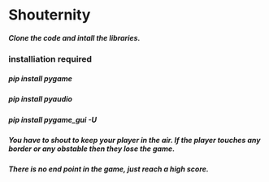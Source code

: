 # Shouternity

##### Clone the code and intall the libraries.

### installiation required

##### pip install pygame

##### pip install pyaudio

##### pip install pygame_gui -U

##### You have to shout to keep your player in the air. If the player touches any border or any obstable then they lose the game.

##### There is no end point in the game, just reach a high score.
